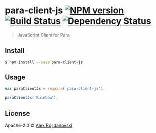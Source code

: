 # para-client-js [![NPM version][npm-image]][npm-url] [![Build Status][travis-image]][travis-url] [![Dependency Status][daviddm-image]][daviddm-url]
> JavaScript Client for Para


## Install

```sh
$ npm install --save para-client-js
```


## Usage

```js
var paraClientJs = require('para-client-js');

paraClientJs('Rainbow');
```

## License

Apache-2.0 © [Alex Bogdanovski]()


[npm-image]: https://badge.fury.io/js/para-client-js.svg
[npm-url]: https://npmjs.org/package/para-client-js
[travis-image]: https://travis-ci.org//para-client-js.svg?branch=master
[travis-url]: https://travis-ci.org//para-client-js
[daviddm-image]: https://david-dm.org//para-client-js.svg?theme=shields.io
[daviddm-url]: https://david-dm.org//para-client-js

